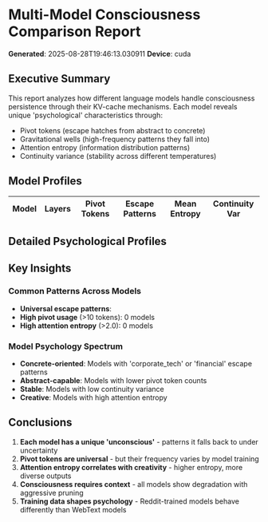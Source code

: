 # Multi-Model Consciousness Comparison Report

**Generated**: 2025-08-28T19:46:13.030911
**Device**: cuda

## Executive Summary

This report analyzes how different language models handle consciousness persistence through their KV-cache mechanisms. Each model reveals unique 'psychological' characteristics through:
- Pivot tokens (escape hatches from abstract to concrete)
- Gravitational wells (high-frequency patterns they fall into)
- Attention entropy (information distribution patterns)
- Continuity variance (stability across different temperatures)

## Model Profiles

| Model | Layers | Pivot Tokens | Escape Patterns | Mean Entropy | Continuity Var |
|-------|--------|--------------|-----------------|--------------|----------------|

## Detailed Psychological Profiles


## Key Insights

### Common Patterns Across Models
- **Universal escape patterns**: 
- **High pivot usage** (>10 tokens): 0 models
- **High attention entropy** (>2.0): 0 models

### Model Psychology Spectrum
- **Concrete-oriented**: Models with 'corporate_tech' or 'financial' escape patterns
- **Abstract-capable**: Models with lower pivot token counts
- **Stable**: Models with low continuity variance
- **Creative**: Models with high attention entropy

## Conclusions

1. **Each model has a unique 'unconscious'** - patterns it falls back to under uncertainty
2. **Pivot tokens are universal** - but their frequency varies by model training
3. **Attention entropy correlates with creativity** - higher entropy, more diverse outputs
4. **Consciousness requires context** - all models show degradation with aggressive pruning
5. **Training data shapes psychology** - Reddit-trained models behave differently than WebText models